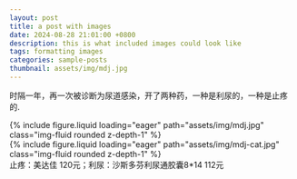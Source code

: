 ```yaml
---
layout: post
title: a post with images
date: 2024-08-28 21:01:00 +0800
description: this is what included images could look like
tags: formatting images
categories: sample-posts
thumbnail: assets/img/mdj.jpg
---
```


时隔一年，再一次被诊断为尿道感染，开了两种药，一种是利尿的，一种是止疼的.
<div class="row mt-3">
    <div class="col-sm mt-3 mt-md-0">
        {% include figure.liquid loading="eager" path="assets/img/mdj.jpg" class="img-fluid rounded z-depth-1" %}
    </div>
    <div class="col-sm mt-3 mt-md-0">
        {% include figure.liquid loading="eager" path="assets/img/mdj-cat.jpg" class="img-fluid rounded z-depth-1" %}
    </div>
</div>
<div class="caption">
    止疼：美达佳 120元；利尿：沙斯多芬利尿通胶囊8*14 112元
</div>

